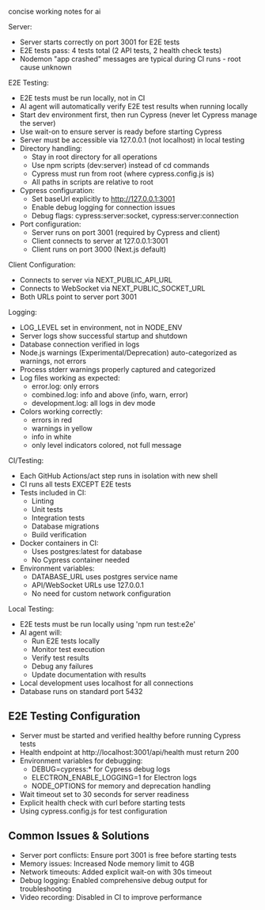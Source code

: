 concise working notes for ai

Server:

- Server starts correctly on port 3001 for E2E tests
- E2E tests pass: 4 tests total (2 API tests, 2 health check tests)
- Nodemon "app crashed" messages are typical during CI runs - root cause unknown

E2E Testing:

- E2E tests must be run locally, not in CI
- AI agent will automatically verify E2E test results when running locally
- Start dev environment first, then run Cypress (never let Cypress manage the server)
- Use wait-on to ensure server is ready before starting Cypress
- Server must be accessible via 127.0.0.1 (not localhost) in local testing
- Directory handling:
  - Stay in root directory for all operations
  - Use npm scripts (dev:server) instead of cd commands
  - Cypress must run from root (where cypress.config.js is)
  - All paths in scripts are relative to root
- Cypress configuration:
  - Set baseUrl explicitly to http://127.0.0.1:3001
  - Enable debug logging for connection issues
  - Debug flags: cypress:server:socket, cypress:server:connection
- Port configuration:
  - Server runs on port 3001 (required by Cypress and client)
  - Client connects to server at 127.0.0.1:3001
  - Client runs on port 3000 (Next.js default)

Client Configuration:

- Connects to server via NEXT_PUBLIC_API_URL
- Connects to WebSocket via NEXT_PUBLIC_SOCKET_URL
- Both URLs point to server port 3001

Logging:

- LOG_LEVEL set in environment, not in NODE_ENV
- Server logs show successful startup and shutdown
- Database connection verified in logs
- Node.js warnings (Experimental/Deprecation) auto-categorized as warnings, not errors
- Process stderr warnings properly captured and categorized
- Log files working as expected:
  - error.log: only errors
  - combined.log: info and above (info, warn, error)
  - development.log: all logs in dev mode
- Colors working correctly:
  - errors in red
  - warnings in yellow
  - info in white
  - only level indicators colored, not full message

CI/Testing:

- Each GitHub Actions/act step runs in isolation with new shell
- CI runs all tests EXCEPT E2E tests
- Tests included in CI:
  - Linting
  - Unit tests
  - Integration tests
  - Database migrations
  - Build verification
- Docker containers in CI:
  - Uses postgres:latest for database
  - No Cypress container needed
- Environment variables:
  - DATABASE_URL uses postgres service name
  - API/WebSocket URLs use 127.0.0.1
  - No need for custom network configuration

Local Testing:

- E2E tests must be run locally using 'npm run test:e2e'
- AI agent will:
  - Run E2E tests locally
  - Monitor test execution
  - Verify test results
  - Debug any failures
  - Update documentation with results
- Local development uses localhost for all connections
- Database runs on standard port 5432

## E2E Testing Configuration

- Server must be started and verified healthy before running Cypress tests
- Health endpoint at http://localhost:3001/api/health must return 200
- Environment variables for debugging:
  - DEBUG=cypress:\* for Cypress debug logs
  - ELECTRON_ENABLE_LOGGING=1 for Electron logs
  - NODE_OPTIONS for memory and deprecation handling
- Wait timeout set to 30 seconds for server readiness
- Explicit health check with curl before starting tests
- Using cypress.config.js for test configuration

## Common Issues & Solutions

- Server port conflicts: Ensure port 3001 is free before starting tests
- Memory issues: Increased Node memory limit to 4GB
- Network timeouts: Added explicit wait-on with 30s timeout
- Debug logging: Enabled comprehensive debug output for troubleshooting
- Video recording: Disabled in CI to improve performance
